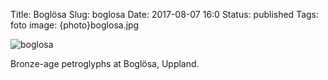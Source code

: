Title: Boglösa
Slug: boglosa
Date: 2017-08-07 16:0
Status: published
Tags: foto
image: {photo}boglosa.jpg

![boglosa]({photo}boglosa.jpg "boglosa")

Bronze-age petroglyphs at Boglösa, Uppland.
